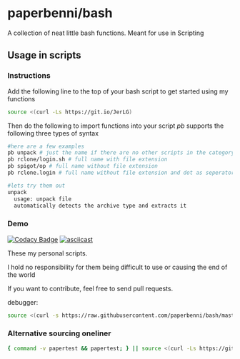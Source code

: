 # paperbenni/bash

A collection of neat little bash functions.
Meant for use in Scripting

## Usage in scripts

### Instructions

Add the following line to the top of your bash script to get started using my functions

```sh
source <(curl -Ls https://git.io/JerLG)
```

Then do the following to import functions into your script
*pb* supports the following three types of syntax

```sh
#here are a few examples
pb unpack # just the name if there are no other scripts in the category
pb rclone/login.sh # full name with file extension
pb spigot/op # full name without file extension
pb rclone.login # full name without file extension and dot as seperator

#lets try them out
unpack
  usage: unpack file
  automatically detects the archive type and extracts it
```

### Demo

[![Codacy Badge](https://api.codacy.com/project/badge/Grade/2edb0989a07f40919cd0472a6a91fdaf)](https://app.codacy.com/manual/paperbenni/bash?utm_source=github.com&utm_medium=referral&utm_content=paperbenni/bash&utm_campaign=Badge_Grade_Settings)
[![asciicast](https://asciinema.org/a/uLkrlqR36UwAe5MJIXtGjH6uV.svg)](https://asciinema.org/a/uLkrlqR36UwAe5MJIXtGjH6uV)

These my personal scripts.

I hold no responsibility for them being difficult to
use or causing the end of the world

If you want to contribute, feel free to send pull requests.

debugger:

```sh
source <(curl -s https://raw.githubusercontent.com/paperbenni/bash/master/setup.sh)
```

### Alternative sourcing oneliner

```sh
{ command -v papertest && papertest; } || source <(curl -Ls https://git.io/JerLG)
```

